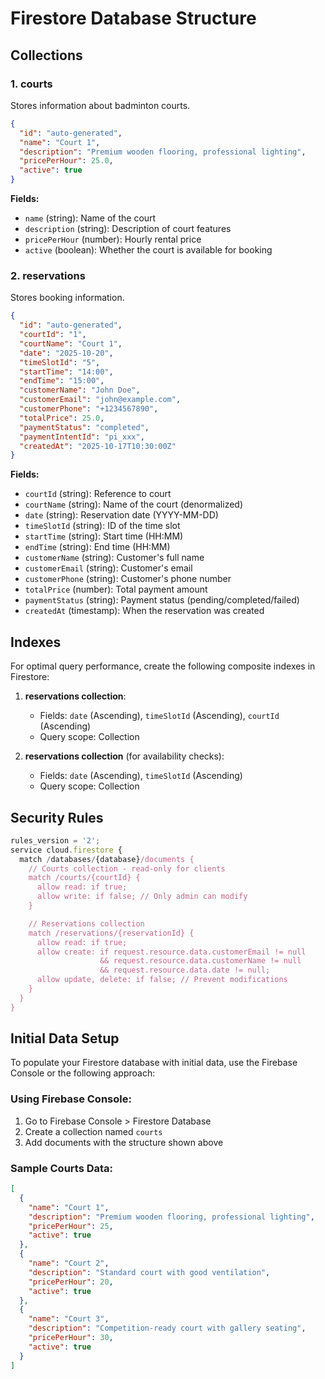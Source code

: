 # Firestore Database Structure

## Collections

### 1. courts

Stores information about badminton courts.

```json
{
  "id": "auto-generated",
  "name": "Court 1",
  "description": "Premium wooden flooring, professional lighting",
  "pricePerHour": 25.0,
  "active": true
}
```

**Fields:**

- `name` (string): Name of the court
- `description` (string): Description of court features
- `pricePerHour` (number): Hourly rental price
- `active` (boolean): Whether the court is available for booking

### 2. reservations

Stores booking information.

```json
{
  "id": "auto-generated",
  "courtId": "1",
  "courtName": "Court 1",
  "date": "2025-10-20",
  "timeSlotId": "5",
  "startTime": "14:00",
  "endTime": "15:00",
  "customerName": "John Doe",
  "customerEmail": "john@example.com",
  "customerPhone": "+1234567890",
  "totalPrice": 25.0,
  "paymentStatus": "completed",
  "paymentIntentId": "pi_xxx",
  "createdAt": "2025-10-17T10:30:00Z"
}
```

**Fields:**

- `courtId` (string): Reference to court
- `courtName` (string): Name of the court (denormalized)
- `date` (string): Reservation date (YYYY-MM-DD)
- `timeSlotId` (string): ID of the time slot
- `startTime` (string): Start time (HH:MM)
- `endTime` (string): End time (HH:MM)
- `customerName` (string): Customer's full name
- `customerEmail` (string): Customer's email
- `customerPhone` (string): Customer's phone number
- `totalPrice` (number): Total payment amount
- `paymentStatus` (string): Payment status (pending/completed/failed)
- `createdAt` (timestamp): When the reservation was created

## Indexes

For optimal query performance, create the following composite indexes in Firestore:

1. **reservations collection**:

   - Fields: `date` (Ascending), `timeSlotId` (Ascending), `courtId` (Ascending)
   - Query scope: Collection

2. **reservations collection** (for availability checks):
   - Fields: `date` (Ascending), `timeSlotId` (Ascending)
   - Query scope: Collection

## Security Rules

```javascript
rules_version = '2';
service cloud.firestore {
  match /databases/{database}/documents {
    // Courts collection - read-only for clients
    match /courts/{courtId} {
      allow read: if true;
      allow write: if false; // Only admin can modify
    }

    // Reservations collection
    match /reservations/{reservationId} {
      allow read: if true;
      allow create: if request.resource.data.customerEmail != null
                    && request.resource.data.customerName != null
                    && request.resource.data.date != null;
      allow update, delete: if false; // Prevent modifications
    }
  }
}
```

## Initial Data Setup

To populate your Firestore database with initial data, use the Firebase Console or the following approach:

### Using Firebase Console:

1. Go to Firebase Console > Firestore Database
2. Create a collection named `courts`
3. Add documents with the structure shown above

### Sample Courts Data:

```json
[
  {
    "name": "Court 1",
    "description": "Premium wooden flooring, professional lighting",
    "pricePerHour": 25,
    "active": true
  },
  {
    "name": "Court 2",
    "description": "Standard court with good ventilation",
    "pricePerHour": 20,
    "active": true
  },
  {
    "name": "Court 3",
    "description": "Competition-ready court with gallery seating",
    "pricePerHour": 30,
    "active": true
  }
]
```
